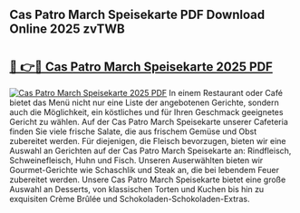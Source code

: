 ## Cas Patro March Speisekarte PDF Download Online 2025 zvTWB

# <h2><a href="http://gcc7t67.nevu.top/?p=Cas+Patro+March+Speisekarte">🔗 👉🔴 Cas Patro March Speisekarte 2025 PDF</a></h2>

[![Cas Patro March Speisekarte 2025 PDF](https://i.imgur.com/dBaPXMq.png)](http://gcc7t67.nevu.top/?p=Cas+Patro+March+Speisekarte)
In einem Restaurant oder Café bietet das Menü nicht nur eine Liste der angebotenen Gerichte, sondern auch die Möglichkeit, ein köstliches und für Ihren Geschmack geeignetes Gericht zu wählen. Auf der Cas Patro March Speisekarte unserer Cafeteria finden Sie viele frische Salate, die aus frischem Gemüse und Obst zubereitet werden. Für diejenigen, die Fleisch bevorzugen, bieten wir eine Auswahl an Gerichten auf der Cas Patro March Speisekarte an: Rindfleisch, Schweinefleisch, Huhn und Fisch. Unseren Auserwählten bieten wir Gourmet-Gerichte wie Schaschlik und Steak an, die bei lebendem Feuer zubereitet werden. Unsere Cas Patro March Speisekarte bietet eine große Auswahl an Desserts, von klassischen Torten und Kuchen bis hin zu exquisiten Crème Brûlée und Schokoladen-Schokoladen-Extras.

